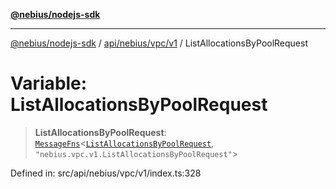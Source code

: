 [**@nebius/nodejs-sdk**](../../../../../README.md)

---

[@nebius/nodejs-sdk](../../../../../README.md) / [api/nebius/vpc/v1](../README.md) / ListAllocationsByPoolRequest

# Variable: ListAllocationsByPoolRequest

> **ListAllocationsByPoolRequest**: [`MessageFns`](../../../../../runtime/protos/core/interfaces/MessageFns.md)\<[`ListAllocationsByPoolRequest`](../interfaces/ListAllocationsByPoolRequest.md), `"nebius.vpc.v1.ListAllocationsByPoolRequest"`\>

Defined in: src/api/nebius/vpc/v1/index.ts:328
